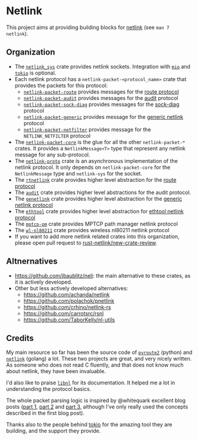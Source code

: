 # Netlink

This project aims at providing building blocks for [netlink][man-netlink] (see
`man 7 netlink`).

## Organization

- The [`netlink_sys`][netlink-sys] crate provides netlink sockets. Integration
  with [`mio`][mio] and [`tokio`][tokio] is optional.
- Each netlink protocol has a `netlink-packet-<protocol_name>` crate that
  provides the packets for this protocol:
    - [`netlink-packet-route`][netlink-packet-route] provides messages for the
      [route protocol][man-rtnetlink]
    - [`netlink-packet-audit`][netlink-packet-audit] provides messages for the
      [audit][man-audit] protocol
    - [`netlink-packet-sock-diag`][netlink-packet-sock-diag] provides messages
      for the [sock-diag][man-sock-diag] protocol
    - [`netlink-packet-generic`][netlink-packet-generic] provides message for
      the [generic netlink][man-genl] protocol
    - [`netlink-packet-netfilter`][netlink-packet-netfilter] provides message
      for the `NETLINK_NETFILTER` protocol
- The [`netlink-packet-core`][netlink-packet-core] is the glue for all the
  other `netlink-packet-*` crates. It provides a `NetlinkMessage<T>` type that
  represent any netlink message for any sub-protocol.
- The [`netlink-proto`][netlink-proto] crate is an asynchronous implementation
  of the netlink protocol. It only depends on `netlink-packet-core` for the
  `NetlinkMessage` type and `netlink-sys` for the socket.
- The [`rtnetlink`][rtnetlink] crate provides higher level abstraction for the
  [route protocol][man-rtnetlink]
- The [`audit`][audit] crate provides higher level abstractions for the audit
  protocol.
- The [`genetlink`][genetlink] crate provides higher level abstraction for the
  [generic netlink protocol][man-genl]
- The [`ethtool`][ethtool] crate provides higher level abstraction for
  [ethtool netlink protocol][ethtool-kernel-doc]
- The [`mptcp-pm`][mptcp-pm] crate provides MPTCP path manager netlink protocol
- The [`wl-nl80211`][wl-nl80211] crate provides wireless nl80211 netlink
  protocol
- If you want to add more netlink related crates into this organization, please
  open pull request to [rust-netlink/new-crate-review][new-crate-review].


## Altnernatives

- https://github.com/jbaublitz/neli: the main alternative to these crates, as
  it is actively developed.
- Other but less actively developed alternatives:
  - https://github.com/achanda/netlink
  - https://github.com/polachok/pnetlink
  - https://github.com/crhino/netlink-rs
  - https://github.com/carrotsrc/rsnl
  - https://github.com/TaborKelly/nl-utils

## Credits

My main resource so far has been the source code of [`pyroute2`][pyroute2]
(python) and [`netlink`][netlink-go] (golang) a lot. These two projects are
great, and very nicely written. As someone who does not read C fluently, and
that does not know much about netlink, they have been invaluable.

I'd also like to praise [`libnl`][libnl] for its documentation. It helped me a
lot in understanding the protocol basics.

The whole packet parsing logic is inspired by @whitequark excellent blog posts
([part 1][whitequark-1], [part 2][whitequark-2] and [part 3][whitequark-3],
although I've only really used the concepts described in the first blog post).

Thanks also to the people behind [tokio](tokio.rs) for the amazing tool they
are building, and the support they provide.

[man-netlink]: https://www.man7.org/linux/man-pages/man7/netlink.7.html
[man-audit]: https://man7.org/linux/man-pages/man3/audit_open.3.html
[man-sock-diag]: https://www.man7.org/linux/man-pages/man7/sock_diag.7.html
[man-rtnetlink]: https://www.man7.org/linux/man-pages/man7/rtnetlink.7.html
[man-genl]: https://www.man7.org/linux/man-pages/man8/genl.8.html
[generic-netlink-lwn]: https://lwn.net/Articles/208755/
[mio]: https://github.com/tokio-rs/mio
[tokio]: https://github.com/tokio-rs/tokio
[route-proto-doc]: https://www.infradead.org/~tgr/libnl/doc/route.html
[netlink-go]: https://github.com/vishvananda/netlink
[pyroute2]: https://github.com/svinota/pyroute2/tree/master/pyroute2/netlink
[libnl]: https://www.infradead.org/~tgr/libnl
[whitequark-1]: https://lab.whitequark.org/notes/2016-12-13/abstracting-over-mutability-in-rust
[whitequark-2]: https://lab.whitequark.org/notes/2016-12-17/owning-collections-in-heap-less-rust
[whitequark-3]: https://lab.whitequark.org/notes/2017-01-16/abstracting-over-mutability-in-rust-macros
[ethtool-kernel-doc]: https://www.kernel.org/doc/html/latest/networking/ethtool-netlink.html
[netlink-sys]: https://github.com/rust-netlink/netlink-sys
[netlink-packet-route]: https://github.com/rust-netlink/netlink-packet-route
[netlink-packet-audit]: https://github.com/rust-netlink/netlink-packet-audit
[netlink-packet-sock-diag]: https://github.com/rust-netlink/netlink-packet-sock-diag
[netlink-packet-generic]: https://github.com/rust-netlink/netlink-packet-generic
[netlink-packet-netfilter]: https://github.com/rust-netlink/netlink-packet-netfilter
[netlink-packet-core]: https://github.com/rust-netlink/netlink-packet-core
[netlink-proto]: https://github.com/rust-netlink/netlink-proto
[rtnetlink]: https://github.com/rust-netlink/rtnetlink
[audit]: https://github.com/rust-netlink/audit
[genetlink]: https://github.com/rust-netlink/genetlink
[ethtool]: https://github.com/rust-netlink/ethtool
[mptcp-pm]: https://github.com/rust-netlink/mptcp-pm
[wl-nl80211]: https://github.com/rust-netlink/wl-nl80211
[new-crate-review]: https://github.com/rust-netlink/new-crate-review
